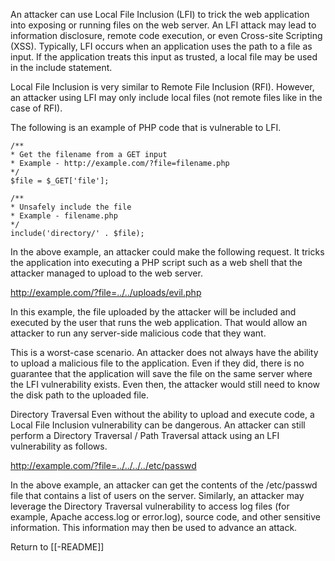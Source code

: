An attacker can use Local File Inclusion (LFI) to trick the web application into exposing or running files on the web server. An LFI attack may lead to information disclosure, remote code execution, or even Cross-site Scripting (XSS). Typically, LFI occurs when an application uses the path to a file as input. If the application treats this input as trusted, a local file may be used in the include statement.

Local File Inclusion is very similar to Remote File Inclusion (RFI). However, an attacker using LFI may only include local files (not remote files like in the case of RFI).

The following is an example of PHP code that is vulnerable to LFI.

	/**
	* Get the filename from a GET input
	* Example - http://example.com/?file=filename.php
	*/
	$file = $_GET['file'];
	
	/**
	* Unsafely include the file
	* Example - filename.php
	*/
	include('directory/' . $file);

In the above example, an attacker could make the following request. It tricks the application into executing a PHP script such as a web shell that the attacker managed to upload to the web server.

http://example.com/?file=../../uploads/evil.php

In this example, the file uploaded by the attacker will be included and executed by the user that runs the web application. That would allow an attacker to run any server-side malicious code that they want.

This is a worst-case scenario. An attacker does not always have the ability to upload a malicious file to the application. Even if they did, there is no guarantee that the application will save the file on the same server where the LFI vulnerability exists. Even then, the attacker would still need to know the disk path to the uploaded file.

Directory Traversal
Even without the ability to upload and execute code, a Local File Inclusion vulnerability can be dangerous. An attacker can still perform a Directory Traversal / Path Traversal attack using an LFI vulnerability as follows.

http://example.com/?file=../../../../etc/passwd

In the above example, an attacker can get the contents of the /etc/passwd file that contains a list of users on the server. Similarly, an attacker may leverage the Directory Traversal vulnerability to access log files (for example, Apache access.log or error.log), source code, and other sensitive information. This information may then be used to advance an attack.

Return to [[-README]]